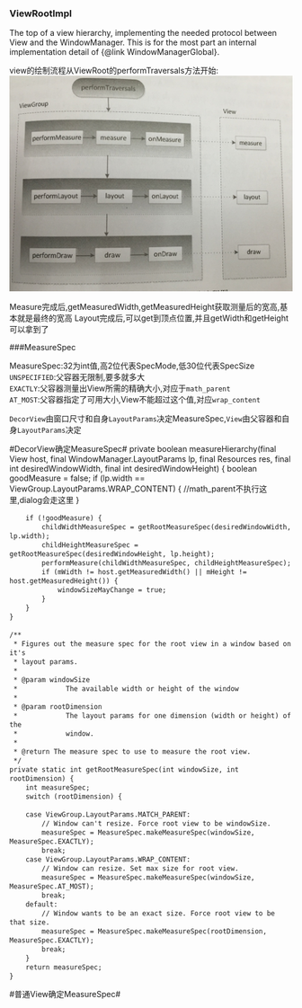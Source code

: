### ViewRootImpl

The top of a view hierarchy, implementing the needed protocol between View and the WindowManager.  This is for the most part an internal implementation detail of {@link WindowManagerGlobal}.  

view的绘制流程从ViewRoot的performTraversals方法开始:
![ViewRootImpl_performTraversals](https://github.com/DroidWorkerLYF/LearnX/blob/master/View/ViewRootImpl_performTraversals.jpg?raw=true)

Measure完成后,getMeasuredWidth,getMeasuredHeight获取测量后的宽高,基本就是最终的宽高
Layout完成后,可以get到顶点位置,并且getWidth和getHeight可以拿到了  

###MeasureSpec

MeasureSpec:32为int值,高2位代表SpecMode,低30位代表SpecSize  
`UNSPECIFIED`:父容器无限制,要多就多大  
`EXACTLY`:父容器测量出View所需的精确大小,对应于`math_parent`  
`AT_MOST`:父容器指定了可用大小,View不能超过这个值,对应`wrap_content`  

`DecorView`由窗口尺寸和自身`LayoutParams`决定MeasureSpec,`View`由父容器和自身`LayoutParams`决定  

#DecorView确定MeasureSpec#
	private boolean measureHierarchy(final View host, final WindowManager.LayoutParams lp,
            final Resources res, final int desiredWindowWidth, final int desiredWindowHeight) {
		boolean goodMeasure = false;
        if (lp.width == ViewGroup.LayoutParams.WRAP_CONTENT) {
        	//math_parent不执行这里,dialog会走这里
        }

      	if (!goodMeasure) {
            childWidthMeasureSpec = getRootMeasureSpec(desiredWindowWidth, lp.width);
            childHeightMeasureSpec = getRootMeasureSpec(desiredWindowHeight, lp.height);
            performMeasure(childWidthMeasureSpec, childHeightMeasureSpec);
            if (mWidth != host.getMeasuredWidth() || mHeight != host.getMeasuredHeight()) {
                windowSizeMayChange = true;
            }
        }
	}

	/**
     * Figures out the measure spec for the root view in a window based on it's
     * layout params.
     *
     * @param windowSize
     *            The available width or height of the window
     *
     * @param rootDimension
     *            The layout params for one dimension (width or height) of the
     *            window.
     *
     * @return The measure spec to use to measure the root view.
     */
    private static int getRootMeasureSpec(int windowSize, int rootDimension) {
        int measureSpec;
        switch (rootDimension) {

        case ViewGroup.LayoutParams.MATCH_PARENT:
            // Window can't resize. Force root view to be windowSize.
            measureSpec = MeasureSpec.makeMeasureSpec(windowSize, MeasureSpec.EXACTLY);
            break;
        case ViewGroup.LayoutParams.WRAP_CONTENT:
            // Window can resize. Set max size for root view.
            measureSpec = MeasureSpec.makeMeasureSpec(windowSize, MeasureSpec.AT_MOST);
            break;
        default:
            // Window wants to be an exact size. Force root view to be that size.
            measureSpec = MeasureSpec.makeMeasureSpec(rootDimension, MeasureSpec.EXACTLY);
            break;
        }
        return measureSpec;
    }

#普通View确定MeasureSpec#
